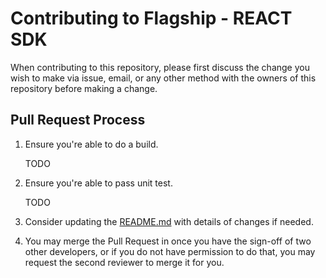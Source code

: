 # Contributing to Flagship - REACT SDK

When contributing to this repository, please first discuss the change you wish to make via issue, email, or any other method with the owners of this repository before making a change.

## Pull Request Process

1. Ensure you're able to do a build.
    
    TODO
   

2. Ensure you're able to pass unit test.

    TODO

3. Consider updating the [README.md](./README.md) with details of changes if needed.
4. You may merge the Pull Request in once you have the sign-off of two other developers, or if you 
   do not have permission to do that, you may request the second reviewer to merge it for you.
